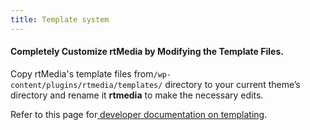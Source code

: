 ```yaml
---
title: Template system
---
```


#### Completely Customize rtMedia by Modifying the Template Files.


Copy rtMedia's template files from`/wp-content/plugins/rtmedia/templates/` directory to your current theme’s directory and rename it **rtmedia** to make the necessary edits.

Refer to this page for[ developer documentation on templating](/rtmedia/developer/themes/templating-system/).
